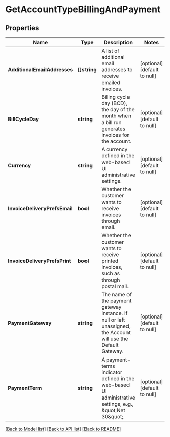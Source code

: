 # GetAccountTypeBillingAndPayment

## Properties
Name | Type | Description | Notes
------------ | ------------- | ------------- | -------------
**AdditionalEmailAddresses** | **[]string** | A list of additional email addresses to receive emailed invoices.  | [optional] [default to null]
**BillCycleDay** | **string** | Billing cycle day (BCD), the day of the month when a bill run generates invoices for the account.  | [optional] [default to null]
**Currency** | **string** | A currency defined in the web-based UI administrative settings.  | [optional] [default to null]
**InvoiceDeliveryPrefsEmail** | **bool** | Whether the customer wants to receive invoices through email.   | [optional] [default to null]
**InvoiceDeliveryPrefsPrint** | **bool** | Whether the customer wants to receive printed invoices, such as through postal mail.  | [optional] [default to null]
**PaymentGateway** | **string** | The name of the payment gateway instance. If null or left unassigned, the Account will use the Default Gateway.  | [optional] [default to null]
**PaymentTerm** | **string** | A payment-terms indicator defined in the web-based UI administrative settings, e.g., \&quot;Net 30\&quot;.  | [optional] [default to null]

[[Back to Model list]](../README.md#documentation-for-models) [[Back to API list]](../README.md#documentation-for-api-endpoints) [[Back to README]](../README.md)


